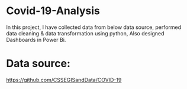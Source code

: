 # Covid-19-Analysis
In this project, I have collected data from below data source, performed data cleaning & data transformation using python, Also designed Dashboards in Power Bi.

# Data source:
https://github.com/CSSEGISandData/COVID-19

